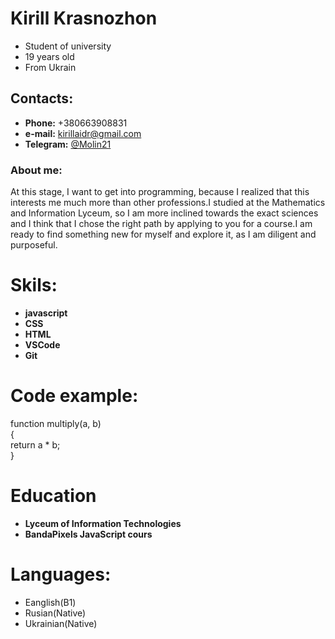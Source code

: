 # **Kirill Krasnozhon** 
 * Student of university
 * 19 years old
 * From Ukrain 

## Contacts:
 * **Phone:** +380663908831
 * **e-mail:** kirillaidr@gmail.com
 * **Telegram:** [@Molin21](https://t.me/Molin21)

### About me:
At this stage, I want to get into programming, because I realized that this interests me much more than other professions.I studied at the Mathematics and Information Lyceum, so I am more inclined towards the exact sciences and I think that I chose the right path by applying to you for a course.I am ready to find something new for myself and explore it, as I am diligent and purposeful. 

# Skils:
* **javascript**
* **CSS**
* **HTML**
* **VSCode**
* **Git**

# Code example:
function multiply(a, b)\
{\
    return  a * b;\
}

# Education
* **Lyceum of Information Technologies**
* **BandaPixels JavaScript cours**

# Languages:
* Eanglish(B1)
* Rusian(Native)
* Ukrainian(Native)

  